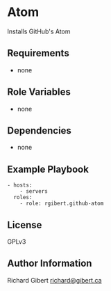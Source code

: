 # Atom

Installs GitHub's Atom

## Requirements

- none

## Role Variables

- none

## Dependencies

- none

## Example Playbook

```
- hosts:
    - servers
  roles:
    - role: rgibert.github-atom
```

## License

GPLv3

## Author Information

Richard Gibert <richard@gibert.ca>

